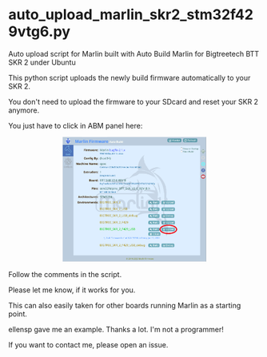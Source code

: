 # auto_upload_marlin_skr2_stm32f429vtg6.py
Auto upload script for Marlin built with Auto Build Marlin for Bigtreetech BTT SKR 2 under Ubuntu

This python script uploads the newly build firmware automatically to your SKR 2.

You don't need to upload the firmware to your SDcard and reset your SKR 2 anymore.

You just have to click in ABM panel here:
<p align="center"><img src="github_look/abm_panel.png" height="250" alt="MarlinFirmware's logo" /></p>

Follow the comments in the script.

Please let me know, if it works for you.

This can also easily taken for other boards running Marlin as a starting point.

ellensp gave me an example. Thanks a lot. I'm not a programmer!

If you want to contact me, please open an issue.
